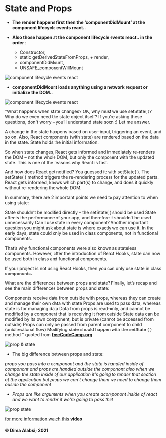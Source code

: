 # State and Props


+ **The render happens first then the ‘componentDidMount’ at the component lifecycle events react..**

+ **Also those happen at the component lifecycle events react.. in the order** :

     + Constructor,
     + static getDerivedStateFromProps,
      + render, 
     + componentDidMount,
  + UNSAFE_componentWillMount 

![component lifecycle events react](https://miro.medium.com/max/834/1*yRAD50wbZEsTe6U4XNrMFA.png)

+ **componentDidMount loads anything using a network request or initialize the DOM..**

![component lifecycle events react](https://blog.logrocket.com/wp-content/uploads/2019/01/react-lifecycle-methods-diagram.png)


"What happens when state changes?
OK, why must we use setState( )? Why do we even need the state object itself? If you’re asking these questions, don't worry – you’ll understand state soon :) Let me answer.

A change in the state happens based on user-input, triggering an event, and so on. Also, React components (with state) are rendered based on the data in the state. State holds the initial information.

So when state changes, React gets informed and immediately re-renders the DOM – not the whole DOM, but only the component with the updated state. This is one of the reasons why React is fast.

And how does React get notified? You guessed it: with setState( ). The setState( ) method triggers the re-rendering process for the updated parts. React gets informed, knows which part(s) to change, and does it quickly without re-rendering the whole DOM.

In summary, there are 2 important points we need to pay attention to when using state:

State shouldn’t be modified directly – the setState( ) should be used
State affects the performance of your app, and therefore it shouldn’t be used unnecessarily
Can I use state in every component?
Another important question you might ask about state is where exactly we can use it. In the early days, state could only be used in class components, not in functional components.

That’s why functional components were also known as stateless components. However, after the introduction of React Hooks, state can now be used both in class and functional components.

If your project is not using React Hooks, then you can only use state in class components.

What are the differences between props and state?
Finally, let’s recap and see the main differences between props and state:

Components receive data from outside with props, whereas they can create and manage their own data with state
Props are used to pass data, whereas state is for managing data
Data from props is read-only, and cannot be modified by a component that is receiving it from outside
State data can be modified by its own component, but is private (cannot be accessed from outside)
Props can only be passed from parent component to child (unidirectional flow)
Modifying state should happen with the setState ( ) method " quoted from [**freeCodeCamp.org**](https://www.freecodecamp.org/news/react-js-for-beginners-props-state-explained/)

![prop & state](https://www.techdiagonal.com/wp-content/uploads/2019/09/react-props-blog-image-design-2.jpg)

+ The big difference between props and state:

*props you pass into a componont and the state is handled inside of componont and props are handled outside the componont
also when we change the state inside of our application it's going to render that section of the application but props we can't change them we  need to change them ouside the component*

+ *Props are like arguments when you create acomponont inside of react and we want to render it we're going to pass that*

![prop  state](https://i.stack.imgur.com/wqvF2.png)

[for more information watch this **video**](https://www.youtube.com/watch?v=IYvD9oBCuJI)

 #### &copy; Dima Alabsi; 2021 
